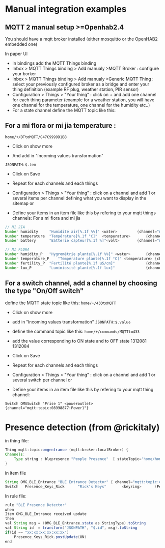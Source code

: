 # Manual integration examples

## MQTT 2 manual setup >=Openhab2.4
You should have a mqtt broker installed (either mosquitto or the OpenHAB2 embedded one)

In paper UI
* In bindings add the MQTT Things binding
* Inbox > MQTT Things binding > Add manualy >MQTT Broker : configure your borker
* Inbox > MQTT Things binding > Add manualy >Generic MQTT Thing : select your previously configured broker as a bridge and enter your thing definition (example RF plug, weather station, PIR sensor)
* Configuration > Things > "Your thing" : click on + and add one channel for each thing parameter (example for a weather station, you will have one channel for the temperature, one channel for the humidity etc..)
* For a state channel define the MQTT topic like this:

## For a mi flora or mi jia temperature :

`home/+/BTtoMQTT/C47C9999D1B8`

* Click on show more

* And add in "Incoming values transformation"

`JSONPATH:$.tem`

* Click on Save

* Repeat for each channels and each things
* Configuration > Things > "Your thing" : click on a channel and add 1 or several items per channel defining what you want to display in the sitemap
or
* Define your items in an item file like this by refering to your mqtt things channels:
For a mi flora and mi jia

```java
// MI JIA
Number humidity		"Humidité air[%.1f %%]" <water>		    {channel="mqtt:topic:dc2222e6:humidite-mijia"}
Number temperature 	"Température[%.1f °C]"  <temperature>	    {channel="mqtt:topic:dc2222e6:temperature-mijia"}
Number battery   	"Batterie capteur[%.1f %]"<volt>	    {channel="mqtt:topic:dc2222e6:batterie-mijia"}

// MI FLORA
Number humidity_P	"Hygrométrie plante[%.1f %%]" <water>	    {channel="mqtt:topic:1fb33334:humidite-miflora"}
Number temperature_P 	"Température plante[%.1f °C]" <temperature> {channel="mqtt:topic:1fb33334:temperature-miflora"}
Number fertility_P	"Fertilité plante[%.1f uS/cm]" 	            {channel="mqtt:topic:1fb33334:fertilite-miflora"}
Number lux_P		"Luminiosité plante[%.1f lux]"              {channel="mqtt:topic:1fb33334:lux-miflora"}
```
## For a switch channel, add a channel by choosing the type "On/Off switch"

 define the MQTT state topic like this:
`home/+/433toMQTT`

* Click on show more

* add in "Incoming values transformation"
`JSONPATH:$.value`

* define the command topic like this:
`home/+/commands/MQTTto433`

* add the value corresponding to ON state and to OFF state
1312081
1312084

* Click on Save

* Repeat for each channels and each things

* Configuration > Things > "Your thing" : click on a channel and add 1 or several switch per channel 
or
* Define your items in an item file like this by refering to your mqtt thing channel:

`Switch OMGSwitch "Prise 1" <poweroutlet> {channel="mqtt:topic:08998877:Power1"}`


# Presence detection (from @rickitaly)

in thing file:

```java
Thing mqtt:topic:omgentrance (mqtt:broker:localBroker) {
Channels:
    Type string : blepresence "People Presence"  [ stateTopic="home/home_presence/OpenMQTTGatewayEntrance"]
}
```

in item file

```java
String OMG_BLE_Entrance "BLE Entrance Detector" { channel="mqtt:topic:omgentrance:blepresence" }
Switch   Presence_Keys_Rick      "Rick's Keys"       <keyring>      (People, gKeys)        {expire="240s,OFF"}
```

In rule file:

```java
rule "BLE Presence Detector"
when
Item OMG_BLE_Entrance received update
then
val String msg = (OMG_BLE_Entrance.state as StringType).toString
val String id  = transform("JSONPATH", "$.id", msg).toString
if(id == "xx:xx:xx:xx:xx:xx")
    Presence_Keys_Rick.postUpdate(ON)
end
```



